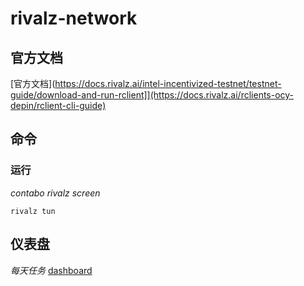 # rivalz-network
## 官方文档
[官方文档](https://docs.rivalz.ai/intel-incentivized-testnet/testnet-guide/download-and-run-rclient]](https://docs.rivalz.ai/rclients-ocy-depin/rclient-cli-guide)
## 命令
### 运行
*contabo rivalz screen*
```
rivalz tun
```
### 
## 仪表盘
*每天任务*
[dashboard](https://rivalz.ai/dashboard)
